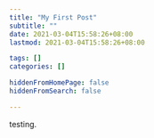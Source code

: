 ```yaml
---
title: "My First Post"
subtitle: ""
date: 2021-03-04T15:58:26+08:00
lastmod: 2021-03-04T15:58:26+08:00

tags: []
categories: []

hiddenFromHomePage: false
hiddenFromSearch: false

---
```

testing.